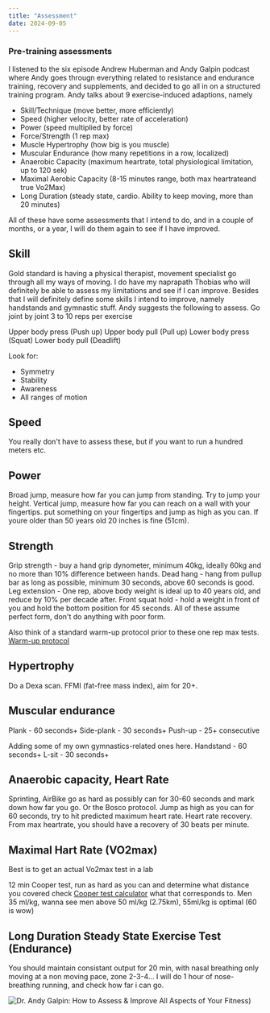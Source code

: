 ```yaml
---
title: "Assessment"
date: 2024-09-05
---
```


### Pre-training assessments

I listened to the six episode Andrew Huberman and Andy Galpin podcast where Andy goes througn everything related to resistance and endurance training, recovery and supplements, and decided to go all in on a structured training program. 
Andy talks about 9 exercise-induced adaptions, namely

- Skill/Technique (move better, more efficiently)
- Speed (higher velocity, better rate of acceleration)
- Power (speed multiplied by force)
- Force/Strength (1 rep max)
- Muscle Hypertrophy (how big is you muscle)
- Muscular Endurance (how many repetitions in a row, localized)
- Anaerobic Capacity (maximum heartrate, total physiological limitation, up to 120 sek)
- Maximal Aerobic Capacity (8-15 minutes range, both max heartrateand true Vo2Max)
- Long Duration (steady state, cardio. Ability to keep moving, more than 20 minutes)

All of these have some assessments that I intend to do, and in a couple of months, or a year, I will do them again to see if I have improved.

## Skill
Gold standard is having a physical therapist, movement specialist go through all my ways of moving. I do have my naprapath Thobias who will definitely be able to assess my limitations and see if I can improve. Besides that
I will definitely define some skills I intend to improve, namely handstands and gymnastic stuff.
Andy suggests the following to assess.
Go joint by joint 3 to 10 reps per exercise

Upper body press (Push up)
Upper body pull (Pull up)
Lower body press (Squat)
Lower body pull (Deadlift)

Look for:
* Symmetry
* Stability
* Awareness
* All ranges of motion

## Speed
You really don't have to assess these, but if you want to run a hundred meters etc.

## Power
Broad jump, measure how far you can jump from standing. Try to jump your height.
Vertical jump, measure how far you can reach on a wall with your fingertips. put something on your fingertips and jump as high as you can. If youre older than 50 years old 20 inches is fine (51cm).

## Strength
Grip strength - buy a hand grip dynometer, minimum 40kg, ideally 60kg and no more than 10% difference between hands.
Dead hang - hang from pullup bar as long as possible, minimum 30 seconds, above 60 seconds is good.
Leg extension - One rep, above body weight is ideal up to 40 years old, and reduce by 10% per decade after.
Front squat hold - hold a weight in front of you and hold the bottom position for 45 seconds.
All of these assume perfect form, don't do anything with poor form.

Also think of a standard warm-up protocol prior to these one rep max tests.
[Warm-up protocol](https://www.nsca.com/search/?searchQuery=warm-up)

## Hypertrophy
Do a Dexa scan.
FFMI (fat-free mass index), aim for 20+.

## Muscular endurance
Plank - 60 seconds+
Side-plank - 30 seconds+
Push-up - 25+ consecutive

Adding some of my own gymnastics-related ones here.
Handstand - 60 seconds+
L-sit - 30 seconds+

## Anaerobic capacity, Heart Rate
Sprinting, AirBike go as hard as possibly can for 30-60 seconds and mark down how far you go.
Or the Bosco protocol. Jump as high as you can for 60 seconds, try to hit predicted maximum heart rate.
Heart rate recovery. From max heartrate, you should have a recovery of 30 beats per minute. 


## Maximal Hart Rate (VO2max)
Best is to get an actual Vo2max test in a lab

12 min Cooper test, run as hard as you can and determine what distance you covered 
check [Cooper test calculator](https://exrx.net/Calculators/MinuteRun) what that corresponds to.
Men 35 ml/kg, wanna see men above 50 ml/kg (2.75km), 55ml/kg is optimal (60 is wow)

## Long Duration Steady State Exercise Test (Endurance)
You should maintain consistant output for 20 min, with nasal breathing only moving at a non moving pace, zone 2-3-4… 
I will do 1 hour of nose-breathing running, and check how far i can go.

![Dr. Andy Galpin: How to Assess & Improve All Aspects of Your Fitness](https://www.hubermanlab.com/episode/dr-andy-galpin-how-to-assess-improve-all-aspects-of-your-fitness))
